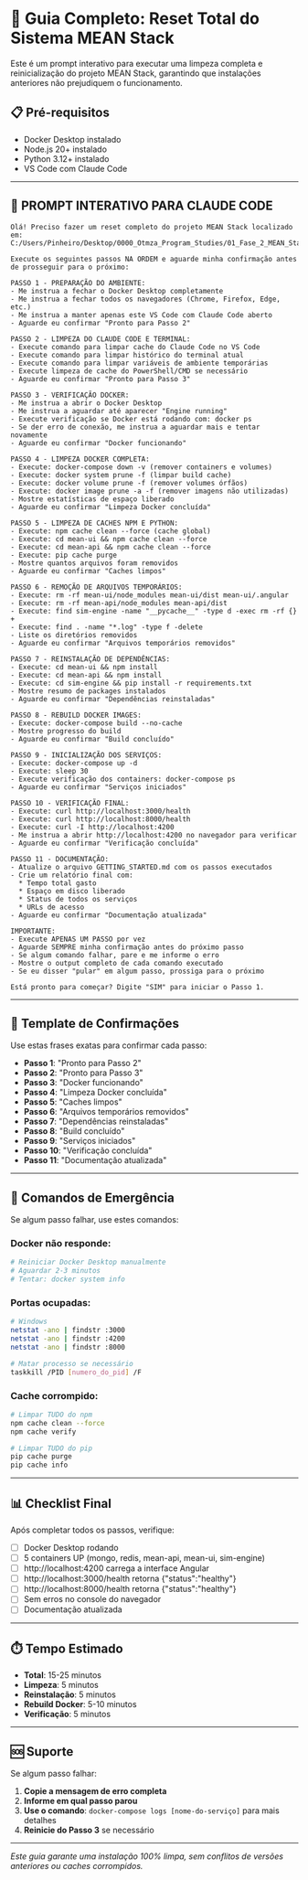 # 🧹 Guia Completo: Reset Total do Sistema MEAN Stack

Este é um prompt interativo para executar uma limpeza completa e reinicialização do projeto MEAN Stack, garantindo que instalações anteriores não prejudiquem o funcionamento.

## 📋 Pré-requisitos

- Docker Desktop instalado
- Node.js 20+ instalado
- Python 3.12+ instalado
- VS Code com Claude Code

---

## 🚀 PROMPT INTERATIVO PARA CLAUDE CODE

```
Olá! Preciso fazer um reset completo do projeto MEAN Stack localizado em:
C:/Users/Pinheiro/Desktop/0000_Otmza_Program_Studies/01_Fase_2_MEAN_Stack

Execute os seguintes passos NA ORDEM e aguarde minha confirmação antes de prosseguir para o próximo:

PASSO 1 - PREPARAÇÃO DO AMBIENTE:
- Me instrua a fechar o Docker Desktop completamente
- Me instrua a fechar todos os navegadores (Chrome, Firefox, Edge, etc.)
- Me instrua a manter apenas este VS Code com Claude Code aberto
- Aguarde eu confirmar "Pronto para Passo 2"

PASSO 2 - LIMPEZA DO CLAUDE CODE E TERMINAL:
- Execute comando para limpar cache do Claude Code no VS Code
- Execute comando para limpar histórico do terminal atual
- Execute comando para limpar variáveis de ambiente temporárias
- Execute limpeza de cache do PowerShell/CMD se necessário
- Aguarde eu confirmar "Pronto para Passo 3"

PASSO 3 - VERIFICAÇÃO DOCKER:
- Me instrua a abrir o Docker Desktop
- Me instrua a aguardar até aparecer "Engine running"
- Execute verificação se Docker está rodando com: docker ps
- Se der erro de conexão, me instrua a aguardar mais e tentar novamente
- Aguarde eu confirmar "Docker funcionando"

PASSO 4 - LIMPEZA DOCKER COMPLETA:
- Execute: docker-compose down -v (remover containers e volumes)
- Execute: docker system prune -f (limpar build cache)
- Execute: docker volume prune -f (remover volumes órfãos)
- Execute: docker image prune -a -f (remover imagens não utilizadas)
- Mostre estatísticas de espaço liberado
- Aguarde eu confirmar "Limpeza Docker concluída"

PASSO 5 - LIMPEZA DE CACHES NPM E PYTHON:
- Execute: npm cache clean --force (cache global)
- Execute: cd mean-ui && npm cache clean --force
- Execute: cd mean-api && npm cache clean --force
- Execute: pip cache purge
- Mostre quantos arquivos foram removidos
- Aguarde eu confirmar "Caches limpos"

PASSO 6 - REMOÇÃO DE ARQUIVOS TEMPORÁRIOS:
- Execute: rm -rf mean-ui/node_modules mean-ui/dist mean-ui/.angular
- Execute: rm -rf mean-api/node_modules mean-api/dist
- Execute: find sim-engine -name "__pycache__" -type d -exec rm -rf {} +
- Execute: find . -name "*.log" -type f -delete
- Liste os diretórios removidos
- Aguarde eu confirmar "Arquivos temporários removidos"

PASSO 7 - REINSTALAÇÃO DE DEPENDÊNCIAS:
- Execute: cd mean-ui && npm install
- Execute: cd mean-api && npm install
- Execute: cd sim-engine && pip install -r requirements.txt
- Mostre resumo de packages instalados
- Aguarde eu confirmar "Dependências reinstaladas"

PASSO 8 - REBUILD DOCKER IMAGES:
- Execute: docker-compose build --no-cache
- Mostre progresso do build
- Aguarde eu confirmar "Build concluído"

PASSO 9 - INICIALIZAÇÃO DOS SERVIÇOS:
- Execute: docker-compose up -d
- Execute: sleep 30
- Execute verificação dos containers: docker-compose ps
- Aguarde eu confirmar "Serviços iniciados"

PASSO 10 - VERIFICAÇÃO FINAL:
- Execute: curl http://localhost:3000/health
- Execute: curl http://localhost:8000/health
- Execute: curl -I http://localhost:4200
- Me instrua a abrir http://localhost:4200 no navegador para verificar
- Aguarde eu confirmar "Verificação concluída"

PASSO 11 - DOCUMENTAÇÃO:
- Atualize o arquivo GETTING_STARTED.md com os passos executados
- Crie um relatório final com:
  * Tempo total gasto
  * Espaço em disco liberado
  * Status de todos os serviços
  * URLs de acesso
- Aguarde eu confirmar "Documentação atualizada"

IMPORTANTE:
- Execute APENAS UM PASSO por vez
- Aguarde SEMPRE minha confirmação antes do próximo passo
- Se algum comando falhar, pare e me informe o erro
- Mostre o output completo de cada comando executado
- Se eu disser "pular" em algum passo, prossiga para o próximo

Está pronto para começar? Digite "SIM" para iniciar o Passo 1.
```

---

## 📝 Template de Confirmações

Use estas frases exatas para confirmar cada passo:

- **Passo 1**: "Pronto para Passo 2"
- **Passo 2**: "Pronto para Passo 3"
- **Passo 3**: "Docker funcionando"
- **Passo 4**: "Limpeza Docker concluída"
- **Passo 5**: "Caches limpos"
- **Passo 6**: "Arquivos temporários removidos"
- **Passo 7**: "Dependências reinstaladas"
- **Passo 8**: "Build concluído"
- **Passo 9**: "Serviços iniciados"
- **Passo 10**: "Verificação concluída"
- **Passo 11**: "Documentação atualizada"

---

## 🔧 Comandos de Emergência

Se algum passo falhar, use estes comandos:

### Docker não responde:
```bash
# Reiniciar Docker Desktop manualmente
# Aguardar 2-3 minutos
# Tentar: docker system info
```

### Portas ocupadas:
```bash
# Windows
netstat -ano | findstr :3000
netstat -ano | findstr :4200
netstat -ano | findstr :8000

# Matar processo se necessário
taskkill /PID [numero_do_pid] /F
```

### Cache corrompido:
```bash
# Limpar TUDO do npm
npm cache clean --force
npm cache verify

# Limpar TUDO do pip
pip cache purge
pip cache info
```

---

## 📊 Checklist Final

Após completar todos os passos, verifique:

- [ ] Docker Desktop rodando
- [ ] 5 containers UP (mongo, redis, mean-api, mean-ui, sim-engine)
- [ ] http://localhost:4200 carrega a interface Angular
- [ ] http://localhost:3000/health retorna {"status":"healthy"}
- [ ] http://localhost:8000/health retorna {"status":"healthy"}
- [ ] Sem erros no console do navegador
- [ ] Documentação atualizada

---

## ⏱️ Tempo Estimado

- **Total**: 15-25 minutos
- **Limpeza**: 5 minutos
- **Reinstalação**: 5 minutos
- **Rebuild Docker**: 5-10 minutos
- **Verificação**: 5 minutos

---

## 🆘 Suporte

Se algum passo falhar:

1. **Copie a mensagem de erro completa**
2. **Informe em qual passo parou**
3. **Use o comando**: `docker-compose logs [nome-do-serviço]` para mais detalhes
4. **Reinicie do Passo 3** se necessário

---

*Este guia garante uma instalação 100% limpa, sem conflitos de versões anteriores ou caches corrompidos.*